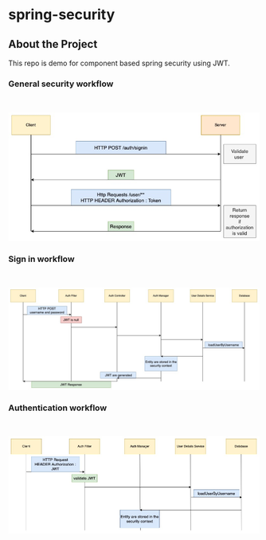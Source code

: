 # spring-security

## About the Project

This repo is demo for component based spring security using JWT. 

### General security workflow
<br/>

![security_jwt_workflow](doc/security_jwt_workflow.jpg)

### Sign in workflow
<br/>

![signin_workflow](doc/signin_workflow.jpg)

### Authentication workflow
<br/>

![auth_workflow](doc/auth_workflow.jpg)
